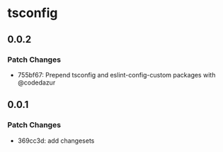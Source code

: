 # tsconfig

## 0.0.2

### Patch Changes

- 755bf67: Prepend tsconfig and eslint-config-custom packages with @codedazur

## 0.0.1

### Patch Changes

- 369cc3d: add changesets
